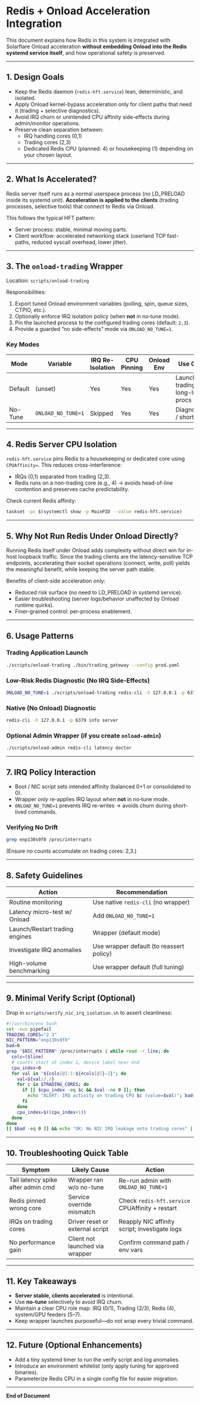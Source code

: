 # Redis + Onload Acceleration Integration

This document explains how Redis in this system is integrated with Solarflare Onload acceleration **without embedding Onload into the Redis systemd service itself**, and how operational safety is preserved.

---
## 1. Design Goals
- Keep the Redis daemon (`redis-hft.service`) lean, deterministic, and isolated.
- Apply Onload kernel-bypass acceleration only for client paths that need it (trading + selective diagnostics).
- Avoid IRQ churn or unintended CPU affinity side-effects during admin/monitor operations.
- Preserve clean separation between:
  - IRQ handling cores (0,1)
  - Trading cores (2,3)
  - Dedicated Redis CPU (planned: 4) or housekeeping (1) depending on your chosen layout.

---
## 2. What Is Accelerated?
Redis server itself runs as a normal userspace process (no LD_PRELOAD inside its systemd unit). **Acceleration is applied to the clients** (trading processes, selective tools) that connect to Redis via Onload.

This follows the typical HFT pattern:
- Server process: stable, minimal moving parts.
- Client workflow: accelerated networking stack (userland TCP fast-paths, reduced syscall overhead, lower jitter).

---
## 3. The `onload-trading` Wrapper
Location: `scripts/onload-trading`

Responsibilities:
1. Export tuned Onload environment variables (polling, spin, queue sizes, CTPIO, etc.).
2. Optionally enforce IRQ isolation policy (when **not** in no‑tune mode).
3. Pin the launched process to the configured trading cores (default: `2,3`).
4. Provide a guarded “no side-effects” mode via `ONLOAD_NO_TUNE=1`.

### Key Modes
| Mode | Variable | IRQ Re-Isolation | CPU Pinning | Onload Env | Use Case |
|------|----------|------------------|-------------|------------|----------|
| Default | (unset) | Yes | Yes | Yes | Launch trading / long-lived procs |
| No-Tune | `ONLOAD_NO_TUNE=1` | Skipped | Yes | Yes | Diagnostics / short ops |

---
## 4. Redis Server CPU Isolation
`redis-hft.service` pins Redis to a housekeeping or dedicated core using `CPUAffinity=`. This reduces cross-interference:
- IRQs (0,1) separated from trading (2,3).
- Redis runs on a non-trading core (e.g., 4) → avoids head-of-line contention and preserves cache predictability.

Check current Redis affinity:
```bash
taskset -pc $(systemctl show -p MainPID --value redis-hft.service)
```

---
## 5. Why Not Run Redis Under Onload Directly?
Running Redis itself under Onload adds complexity without direct win for in-host loopback traffic. Since the trading clients are the latency-sensitive TCP endpoints, accelerating their socket operations (connect, write, poll) yields the meaningful benefit, while keeping the server path stable.

Benefits of client-side acceleration only:
- Reduced risk surface (no need to LD_PRELOAD in systemd service).
- Easier troubleshooting (server logs/behavior unaffected by Onload runtime quirks).
- Finer-grained control: per-process enablement.

---
## 6. Usage Patterns
### Trading Application Launch
```bash
./scripts/onload-trading ./bin/trading_gateway --config prod.yaml
```
### Low-Risk Redis Diagnostic (No IRQ Side-Effects)
```bash
ONLOAD_NO_TUNE=1 ./scripts/onload-trading redis-cli -h 127.0.0.1 -p 6379 ping
```
### Native (No Onload) Diagnostic
```bash
redis-cli -h 127.0.0.1 -p 6379 info server
```
### Optional Admin Wrapper (if you create `onload-admin`)
```bash
./scripts/onload-admin redis-cli latency doctor
```

---
## 7. IRQ Policy Interaction
- Boot / NIC script sets intended affinity (balanced 0+1 or consolidated to 0).
- Wrapper *only* re-applies IRQ layout when **not** in no‑tune mode.
- `ONLOAD_NO_TUNE=1` prevents IRQ re-writes → avoids churn during short-lived commands.

### Verifying No Drift
```bash
grep enp130s0f0 /proc/interrupts
```
(Ensure no counts accumulate on trading cores: 2,3.)

---
## 8. Safety Guidelines
| Action | Recommendation |
|--------|---------------|
| Routine monitoring | Use native `redis-cli` (no wrapper) |
| Latency micro-test w/ Onload | Add `ONLOAD_NO_TUNE=1` |
| Launch/Restart trading engines | Wrapper (default mode) |
| Investigate IRQ anomalies | Use wrapper default (to reassert policy) |
| High-volume benchmarking | Use wrapper default (full tuning) |

---
## 9. Minimal Verify Script (Optional)
Drop in `scripts/verify_nic_irq_isolation.sh` to assert cleanliness:
```bash
#!/usr/bin/env bash
set -euo pipefail
TRADING_CORES="2 3"
NIC_PATTERN="enp130s0f0"
bad=0
grep "$NIC_PATTERN" /proc/interrupts | while read -r line; do
  cols=($line)
  # counts start at index 1, device label near end
  cpu_index=0
  for val in "${cols[@]:1:${#cols[@]}-2}"; do
    val=${val//,/}
    for c in $TRADING_CORES; do
      if [[ $cpu_index -eq $c && $val -ne 0 ]]; then
        echo "ALERT: IRQ activity on trading CPU $c (value=$val)"; bad=1
      fi
    done
    cpu_index=$((cpu_index+1))
  done
done
[[ $bad -eq 0 ]] && echo "OK: No NIC IRQ leakage onto trading cores" || exit 2
```

---
## 10. Troubleshooting Quick Table
| Symptom | Likely Cause | Action |
|---------|--------------|--------|
| Tail latency spike after admin cmd | Wrapper ran w/o no-tune | Re-run admin with `ONLOAD_NO_TUNE=1` |
| Redis pinned wrong core | Service override mismatch | Check `redis-hft.service` CPUAffinity + restart |
| IRQs on trading cores | Driver reset or external script | Reapply NIC affinity script; investigate logs |
| No performance gain | Client not launched via wrapper | Confirm command path / env vars |

---
## 11. Key Takeaways
- **Server stable, clients accelerated** is intentional.
- Use **no-tune** selectively to avoid IRQ churn.
- Maintain a clear CPU role map: IRQ (0/1), Trading (2/3), Redis (4), system/GPU feeders (5–7).
- Keep wrapper launches purposeful—do not wrap every trivial command.

---
## 12. Future (Optional Enhancements)
- Add a tiny systemd timer to run the verify script and log anomalies.
- Introduce an environment whitelist (only apply tuning for approved binaries).
- Parameterize Redis CPU in a single config file for easier migration.

---
**End of Document**
